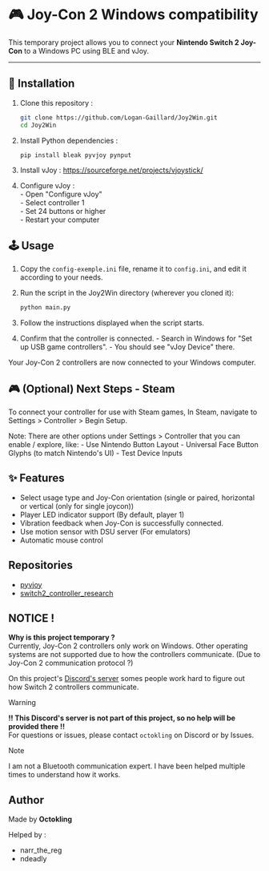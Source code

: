 # 🎮 Joy-Con 2 Windows compatibility

This temporary project allows you to connect your **Nintendo Switch 2 Joy-Con** to a Windows PC using BLE and vJoy.

---

## 🚀 Installation

1. Clone this repository :
   ```bash
   git clone https://github.com/Logan-Gaillard/Joy2Win.git
   cd Joy2Win
   ```

2. Install Python dependencies :
    ```
    pip install bleak pyvjoy pynput
    ```

4.  Install vJoy :
    https://sourceforge.net/projects/vjoystick/

5. Configure vJoy :  
        - Open "Configure vJoy"  
        - Select controller 1  
        - Set 24 buttons or higher  
        - Restart your computer  

## 🕹️ Usage

1. Copy the `config-exemple.ini` file, rename it to `config.ini`, and edit it according to your needs.

2. Run the script in the Joy2Win directory (wherever you cloned it):
    ```bash
    python main.py
    ```

3. Follow the instructions displayed when the script starts.

4. Confirm that the controller is connected.
        - Search in Windows for "Set up USB game controllers".
        - You should see "vJoy Device" there.

Your Joy-Con 2 controllers are now connected to your Windows computer.

## 🎮 (Optional) Next Steps - Steam

To connect your controller for use with Steam games, In Steam, navigate to Settings > Controller > Begin Setup.

Note: There are other options under Settings > Controller that you can enable / explore, like:
        - Use Nintendo Button Layout
        - Universal Face Button Glyphs (to match Nintendo's UI)
        - Test Device Inputs

## ✨ Features

- Select usage type and Joy-Con orientation (single or paired, horizontal or vertical (only for single joycon))
- Player LED indicator support (By default, player 1)
- Vibration feedback when Joy-Con is successfully connected.
- Use motion sensor with DSU server (For emulators)
- Automatic mouse control

## Repositories
- [pyvjoy](https://github.com/tidzo/pyvjoy)
- [switch2_controller_research](https://github.com/ndeadly/switch2_controller_research)

## **NOTICE !**
**Why is this project temporary ?**  
Currently, Joy-Con 2 controllers only work on Windows. Other operating systems are not supported due to how the controllers communicate. (Due to Joy-Con 2 communication protocol ?)  
  
On this project's [Discord's server](https://discord.gg/gegfNZ5Ucz) somes people work hard to figure out how Switch 2 controllers communicate.  

> [!WARNING]
> **!! This Discord's server is not part of this project, so no help will be provided there !!**  
> For questions or issues, please contact ``octokling`` on Discord or by Issues.

> [!NOTE]  
> I am not a Bluetooth communication expert. I have been helped multiple times to understand how it works. 


## Author
Made by **Octokling**

Helped by :  
- narr_the_reg
- ndeadly
